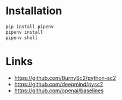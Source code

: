 # Installation
```bash
pip install pipenv
pipenv install
pipenv shell
```

# Links

- https://github.com/BurnySc2/python-sc2
- https://github.com/deepmind/pysc2
- https://github.com/openai/baselines
